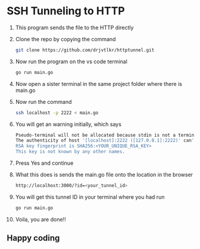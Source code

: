 # SSH Tunneling to HTTP #

1. This program sends the file to the HTTP directly

2. Clone the repo by copying the command
    ```bash
    git clone https://github.com/drjvtlkr/httptunnel.git

3. Now run the program on the vs code terminal
    ```bash 
    go run main.go

4. Now open a sister terminal in the same project folder where there is main.go 

5. Now run the command 
    ```bash
    ssh localhost -p 2222 < main.go

6. You will get an warning initially, which says
    ```bash
    Pseudo-terminal will not be allocated because stdin is not a terminal.
    The authenticity of host '[localhost]:2222 ([127.0.0.1]:2222)' can't be established.
    RSA key fingerprint is SHA256:<YOUR_UNIQUE_RSA_KEY>
    This key is not known by any other names.

7. Press Yes and continue    

8. What this does is sends the main.go file onto the location in the browser
    ```bash
    http://localhost:3000/?id=<your_tunnel_id>

9. You will get this tunnel ID in your terminal where you had run 

    ```bash
    go run main.go

10. Voila, you are done!!

## Happy coding